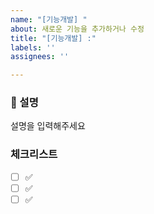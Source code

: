```yaml
---
name: "[기능개발] "
about: 새로운 기능을 추가하거나 수정
title: "[기능개발] :"
labels: ''
assignees: ''

---
```


### 📄 설명
설명을 입력해주세요

### 체크리스트
- [ ] ✅
- [ ] ✅
- [ ] ✅
